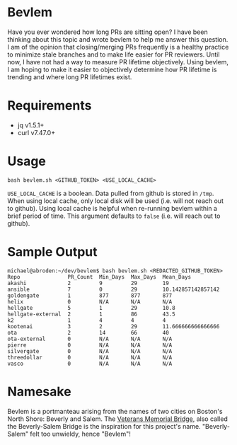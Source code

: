 # Bevlem

Have you ever wondered how long PRs are sitting open?  I have been thinking about this topic and wrote bevlem to help me answer this question.  I am of the opinion that closing/merging PRs frequently is a healthy practice to minimize stale branches and to make life easier for PR reviewers.  Until now, I have not had a way to measure PR lifetime objectively.  Using bevlem, I am hoping to make it easier to objectively determine how PR lifetime is trending and where long PR lifetimes exist.

# Requirements
* jq v1.5.1+
* curl v7.47.0+ 

# Usage

`bash bevlem.sh <GITHUB_TOKEN> <USE_LOCAL_CACHE>`

`USE_LOCAL_CACHE` is a boolean.  Data pulled from github is stored in `/tmp`.  When using local cache, only local disk will be used (i.e. will not reach out to github).  Using local cache is helpful when re-running bevlem within a brief period of time.  This argument defaults to `false` (i.e. will reach out to github).

# Sample Output

```
michael@abroden:~/dev/bevlem$ bash bevlem.sh <REDACTED_GITHUB_TOKEN>
Repo               PR_Count  Min_Days  Max_Days  Mean_Days
akashi             2         9         29        19
ansible            7         0         29        10.142857142857142
goldengate         1         877       877       877
helix              0         N/A       N/A       N/A
hellgate           5         1         29        10.8
hellgate-external  2         1         86        43.5
k2                 1         4         4         4
kootenai           3         2         29        11.666666666666666
ota                2         14        66        40
ota-external       0         N/A       N/A       N/A
pierre             0         N/A       N/A       N/A
silvergate         0         N/A       N/A       N/A
threedollar        0         N/A       N/A       N/A
vasco              0         N/A       N/A       N/A
```

# Namesake
Bevlem is a portmanteau arising from the names of two cities on Boston's North Shore:  Beverly and Salem.  The [Veterans Memorial Bridge](https://en.wikipedia.org/wiki/Veterans_Memorial_Bridge_(Essex_County,_Massachusetts)), also called the Beverly-Salem Bridge is the inspiration for this project's name.  "Beverly-Salem" felt too unwieldy, hence "Bevlem"!
